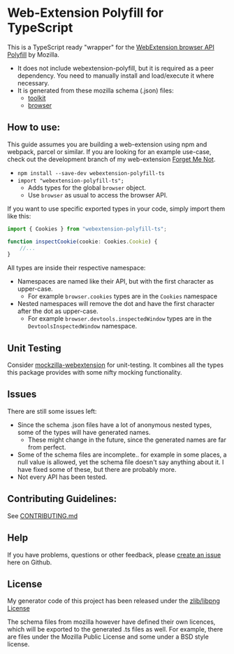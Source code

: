 # Web-Extension Polyfill for TypeScript

This is a TypeScript ready "wrapper" for the [WebExtension browser API Polyfill](https://github.com/mozilla/webextension-polyfill) by Mozilla.
* It does not include webextension-polyfill, but it is required as a peer dependency. You need to manually install and load/execute it where necessary.
* It is generated from these mozilla schema (.json) files:
  * [toolkit](https://hg.mozilla.org/integration/autoland/raw-file/tip/toolkit/components/extensions/schemas/)
  * [browser](https://hg.mozilla.org/integration/autoland/raw-file/tip/browser/components/extensions/schemas/)

## How to use:
This guide assumes you are building a web-extension using npm and webpack, parcel or similar.
If you are looking for an example use-case, check out the development branch of my web-extension [Forget Me Not](https://github.com/lusito/forget-me-not/tree/develop).

* `npm install --save-dev webextension-polyfill-ts`
* `import "webextension-polyfill-ts";`
  * Adds types for the global `browser` object.
  * Use `browser` as usual to access the browser API.

If you want to use specific exported types in your code, simply import them like this:
```typescript
import { Cookies } from "webextension-polyfill-ts";

function inspectCookie(cookie: Cookies.Cookie) {
    //...
}
```

All types are inside their respective namespace:
* Namespaces are named like their API, but with the first character as upper-case.
  * For example `browser.cookies` types are in the `Cookies` namespace
* Nested namespaces will remove the dot and have the first character after the dot as upper-case.
  * For example `browser.devtools.inspectedWindow` types are in the `DevtoolsInspectedWindow` namespace.

## Unit Testing
Consider [mockzilla-webextension](https://lusito.github.io/mockzilla-webextension/) for unit-testing. It combines all the types this package provides with some nifty mocking functionality.

## Issues
There are still some issues left:
* Since the schema .json files have a lot of anonymous nested types, some of the types will have generated names.
  * These might change in the future, since the generated names are far from perfect.
* Some of the schema files are incomplete.. for example in some places, a null value is allowed, yet the schema file doesn't say anything about it. I have fixed some of these, but there are probably more.
* Not every API has been tested.

## Contributing Guidelines:

See [CONTRIBUTING.md](CONTRIBUTING.md)

## Help
If you have problems, questions or other feedback, please [create an issue](https://github.com/Lusito/webextension-polyfill-ts/issues) here on Github.

## License
My generator code of this project has been released under the [zlib/libpng License](https://github.com/Lusito/webextension-polyfill-ts/blob/master/LICENSE)

The schema files from mozilla however have defined their own licences, which will be exported to the generated .ts files as well.
For example, there are files under the Mozilla Public License and some under a BSD style license.
